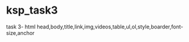 # ksp_task3
task 3- html head,body,title,link,img,videos,table,ul,ol,style,boarder,font-size,anchor
